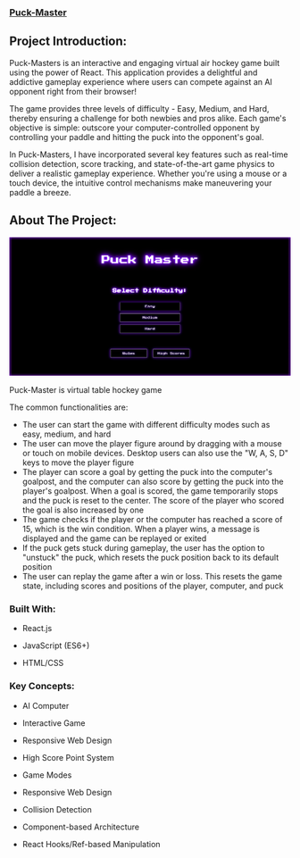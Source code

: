 ### **[Puck-Master](https://quicksum-production.up.railway.app/)**

## **Project Introduction:**

Puck-Masters is an interactive and engaging virtual air hockey game built using the power of React. This application provides a delightful and addictive gameplay experience where users can compete against an AI opponent right from their browser!

The game provides three levels of difficulty - Easy, Medium, and Hard, thereby ensuring a challenge for both newbies and pros alike. Each game's objective is simple: outscore your computer-controlled opponent by controlling your paddle and hitting the puck into the opponent's goal.

In Puck-Masters, I have incorporated several key features such as real-time collision detection, score tracking, and state-of-the-art game physics to deliver a realistic gameplay experience. Whether you're using a mouse or a touch device, the intuitive control mechanisms make maneuvering your paddle a breeze.


## **About The Project:**

![An image of the home screen of the Puck-Master application](./public/images/puckMasterScreenShot.png)

Puck-Master is virtual table hockey game


The common functionalities are:

- The user can start the game with different difficulty modes such as easy, medium, and hard
- The user can move the player figure around by dragging with a mouse or touch on mobile devices. Desktop users can also use the "W, A, S, D" keys to move the player figure
- The player can score a goal by getting the puck into the computer's goalpost, and the computer can also score by getting the puck into the player's goalpost. When a goal is scored, the game temporarily stops and the puck is reset to the center. The score of the player who scored the goal is also increased by one
- The game checks if the player or the computer has reached a score of 15, which is the win condition. When a player wins, a message is displayed and the game can be replayed or exited
- If the puck gets stuck during gameplay, the user has the option to "unstuck" the puck, which resets the puck position back to its default position
- The user can replay the game after a win or loss. This resets the game state, including scores and positions of the player, computer, and puck


### **Built With:**

- React.js

- JavaScript (ES6+)

- HTML/CSS

### **Key Concepts:**

- AI Computer

- Interactive Game

- Responsive Web Design

- High Score Point System

- Game Modes

- Responsive Web Design

- Collision Detection

- Component-based Architecture

- React Hooks/Ref-based Manipulation
